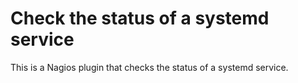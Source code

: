 Check the status of a systemd service
=====================================

This is a Nagios plugin that checks the status of a systemd service.
